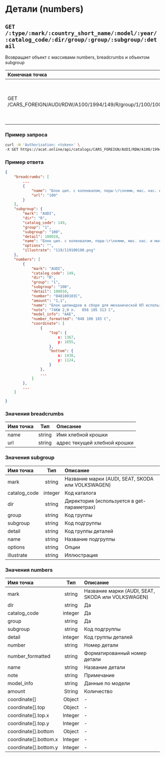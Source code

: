 # Детали (numbers)

## `GET /:type/:mark/:country_short_name/:model/:year/:catalog_code/:dir/group/:group/:subgroup/:detail`

Возвращает объект с массивами numbers, breadcrumbs и объектом subgroup

| Конечная точка | Описание |
| :---- | :--------------- |
| GET /CARS_FOREIGN/AUDI/RDW/A100/1994/149/R/group/1/100/100010 | Блок цил. с коленвалом, порш- нями, мас. нас. и мас. подд для Audi A1 |

### Пример запроса

```bash
curl -H 'Authorization: <token>' \
-X GET https://acat.online/api/catalogs/CARS_FOREIGN/AUDI/RDW/A100/1994/149/R/group/1/100/100010
```

### Пример ответа

```json
{
    "breadcrumbs": [
        ...
        {
            "name": "Блок цил. с коленвалом, порш-\r\nнями, мас. нас. и мас. подд.",
            "url": "100"
        }
    ],
    "subgroup": {
        "mark": "AUDI",
        "dir": "R",
        "catalog_code": 149,
        "group": "1",
        "subgroup": "100",
        "detail": 100010,
        "name": "Блок цил. с коленвалом, порш-\r\nнями, мас. нас. и мас. подд.",
        "options": "",
        "illustrate": "119/119100100.png"
    },
    "numbers": [
        {
            "mark": "AUDI",
            "catalog_code": 149,
            "dir": "R",
            "group": "1",
            "subgroup": "100",
            "detail": 100010,
            "number": "048100103C",
            "amount": "1,1",
            "name": "Блок цилиндров в сборе для механической КП использовать с:",
            "note": "74KW 2,0 л.   056 105 313 C",
            "model_info": "AAE",
            "number_formatted": "048 100 103 C",
            "coordinate": [
                {
                    "top": {
                        x: 1367,
                        y: 1055,
                    },
                    "bottom": {
                        x: 1438,
                        y: 1124,
                    }
                },
                ...
            ]
        },
        ...
    ]

}
```

### Значения breadcrumbs

| Имя точка | Тип | Описание |
| :---- | :------: | :--------------- |
| name | string | Имя хлебной крошки |
| url | string | адрес текущей хлебной крошки |

### Значения subgroup

| Имя точка | Тип | Описание |
| :---- | :------: | :--------------- |
| mark | string | Название марки (AUDI, SEAT, SKODA или VOLKSWAGEN) |
| catalog_code | integer | Код каталога |
| dir | string | Директория (используется в get-параметрах) |
| group | string | Код группы |
| subgroup | string | Код подгруппы |
| detail | string | Код группы деталей |
| name | string | Название подгруппы |
| options | string | Опции |
| illustrate | string | Иллюстрация |

### Значения numbers

| Имя точка | Тип | Описание |
| :---- | :------: | :--------------- |
| mark | string  | Название марки (AUDI, SEAT, SKODA или VOLKSWAGEN) |
| dir | string | Да | Директория |
| catalog_code | integer | Да | Код каталога |
| group | string | Да | Код группы |
| subgroup | string | Код подгруппы |
| detail | integer  | Код группы деталей |
| number | string  | Номер детали |
| number_formatted | string  | Форматированный номер детали |
| name | string  | Название детали |
| note | string  | Примечание |
| model_info | string  | Данные по модели |
| amount | String  | Количество |
| coordinate[] | Object | - | Координаты |
| coordinate[].top | Object | - | Верхняя координата |
| coordinate[].top.x | Integer | - | Верхняя координата Х |
| coordinate[].top.y | Integer | - | Верхняя координата Y |
| coordinate[].bottom | Object | - | Нижняя координата |
| coordinate[].bottom.x | Integer | - | Нижняя координата Х |
| coordinate[].bottom.y | Integer | - | Нижняя координата Y |